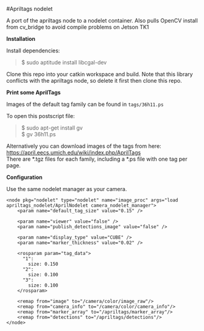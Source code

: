 #Apriltags nodelet

A port of the apriltags node to a nodelet container. Also pulls OpenCV install from cv_bridge to avoid compile problems on Jetson TK1

**Installation**

Install dependencies:  
> $ sudo aptitude install libcgal-dev

Clone this repo into your catkin workspace and build. Note that this library conflicts with the apriltags node, so delete it first then clone this repo.


**Print some AprilTags**

Images of the default tag family can be found in `tags/36h11.ps`

To open this postscript file:  
> $ sudo apt-get install gv  
> $ gv 36h11.ps  

Alternatively you can download images of the tags from here:  
https://april.eecs.umich.edu/wiki/index.php/AprilTags  
There are *.tgz files for each family, including a *.ps file with one tag per page.

**Configuration**

Use the same nodelet manager as your camera.

```
<node pkg="nodelet" type="nodelet" name="image_proc" args="load apriltags_nodelet/AprilNodelet camera_nodelet_manager">
    <param name="default_tag_size" value="0.15" />

    <param name="viewer" value="false" />
    <param name="publish_detections_image" value="false" />

    <param name="display_type" value="CUBE" />
    <param name="marker_thickness" value="0.02" />

    <rosparam param="tag_data">
      "1":
        size: 0.150
      "2":
        size: 0.100
      "3":
        size: 0.100
    </rosparam>

    <remap from="image" to="/camera/color/image_raw"/>
    <remap from="camera_info" to="/camera/color/camera_info"/>
    <remap from="marker_array" to="/apriltags/marker_array"/>
    <remap from="detections" to="/apriltags/detections"/>
</node>
``` 
